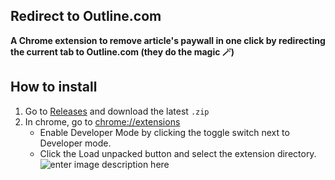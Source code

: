 ## Redirect to Outline.com
**A Chrome extension to remove article's paywall in one click by redirecting the current tab to Outline.com (they do the magic 🪄)**



## How to install
1) Go to [Releases](https://github.com/Berhell/redirect-outline/releases/) and download the latest `.zip`
2) In chrome, go to [chrome://extensions](chrome://extensions)
     - Enable Developer Mode by clicking the toggle switch next to Developer mode.
     - Click the Load unpacked button and select the extension directory.![enter image description here](https://wd.imgix.net/image/BhuKGJaIeLNPW9ehns59NfwqKxF2/vOu7iPbaapkALed96rzN.png?auto=format&w=1126)

